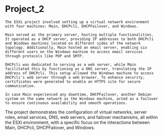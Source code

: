# Project_2
```
The ESXi project involved setting up a virtual network environment with four machines: Main, DHCPcli, DHCPFailover, and Windows.

Main served as the primary server, hosting multiple functionalities. It operated as a DHCP server, providing IP addresses to both DHCPcli and Windows machines located on different sides of the network topology. Additionally, Main hosted an email server, enabling six different users on the Windows machine to access email services through protocols like POP and SMTP.

DHCPcli was dedicated to serving as a web server, while Main facilitated this by functioning as a DNS server, translating the IP address of DHCPcli. This setup allowed the Windows machine to access DHCPcli's web server through a web browser. To enhance security, certificates were generated to enable an HTTPS site for secure communication.

In case Main experienced any downtime, DHCPFailover, another Debian system on the same network as the Windows machine, acted as a failover to ensure continuous availability and smooth operations.
```

The project demonstrates the configuration of virtual networks, server roles, email services, DNS, web servers, and failover mechanisms, all within the ESXi environment, with a specific focus on the interactions between Main, DHCPcli, DHCPFailover, and Windows.

